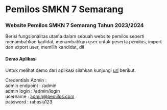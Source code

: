 # Pemilos SMKN 7 Semarang

### Website Pemilos SMKN 7 Semarang Tahun 2023/2024

Berisi fungsionalitas utama dalam sebuah website pemilos seperti menambahkan kadidat, menambahkan user untuk peserta pemilos, import dan export user, memilih kandidat, dll

#### Demo Aplikasi

Untuk melihat demo dari aplikasi silahkan kunjungi [url](https://demo-pemilos.evandrarf.my.id/) berikut.

Credentials Admin : <br>
admin endpoint : /admin <br>
admin login : /admin/login <br>
username : admin@pemilos.com <br>
password : rahasia123 <br>
